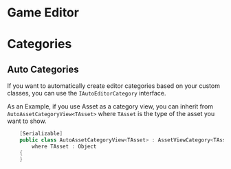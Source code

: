 # Game Editor

# Categories

## Auto Categories

If you want to automatically create editor categories based on your custom classes, you can use the `IAutoEditorCategory` interface.

As an Example, if you use Asset as a category view, you can inherit from `AutoAssetCategoryView<TAsset>` where `TAsset` is the type of the asset you want to show.

```csharp
    [Serializable]
    public class AutoAssetCategoryView<TAsset> : AssetViewCategory<TAsset>, IAutoEditorCategory
        where TAsset : Object
    {
    }
```